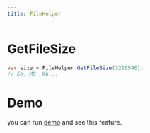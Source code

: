 ```yaml
---
title: FileHelper
---
```


# GetFileSize
```cs
var size = FileHelper.GetFileSize(3216546);
// Gb, MB, Kb...
```
# Demo
you can run [demo](https://github.com/Ghost1372/DevWinUI) and see this feature.
